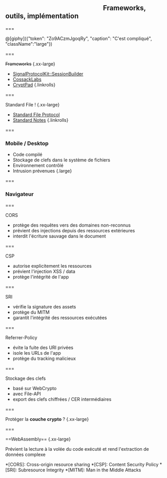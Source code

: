<!--{section^1:data-breadcrumb="Implémentation"}-->

<!--{.interleaf data-background-image="/img/unsplash/175638.jpg"}-->
<!-- Photo by Lacey Williams on Unsplash -->

## <svg class="icon"><use xlink:href="/img/icons.svg#dots-two-vertical"></svg>  Frameworks, outils, implémentation

===

@[giphy]({"token": "Zo9ACzmJgoqRy", "caption": "C'est compliqué", "className":"large"})

===

~~Frameworks~~
{.xx-large}

- [SignalProtocolKit::SessionBuilder](https://github.com/langboost/libsignal-protocol-pcl/blob/master/signal-protocol-pcl/SessionBuilder.cs)
- [CossackLabs](https://www.cossacklabs.com/)
- [CryptPad](https://github.com/xwiki-labs/cryptpad)
{.linkrolls}

===

Standard File !
{.xx-large}

- [Standard File Protocol](https://github.com/standardfile)
- [Standard Notes](https://standardnotes.org/)
{.linkrolls}

===

### Mobile / Desktop

- Code compilé
- Stockage de clefs dans le système de fichiers
- Environnement contrôlé
- Intrusion prévenues
{.large}

===
<!--{.punchline}-->

### Navigateur
<!--{h3:.large}-->

===
<!--{.large}-->

CORS

- protège des requêtes vers des domaines non-reconnus
- prévient des injections depuis des ressources extérieures
- interdit l'écriture sauvage dans le document

===
<!--{.large}-->

CSP

- autorise explicitement les ressources
- prévient l'injection XSS / data
- protège l'intégrité de l'app

===
<!--{.large}-->

SRI

- vérifie la signature des assets
- protège du MITM
- garantit l'intégrité des ressources exécutées

===
<!--{.large}-->

Referrer-Policy

- évite la fuite des URI privées
- isole les URLs de l'app
- protège du tracking malicieux

===
<!--{.large}-->

Stockage des clefs

- basé sur WebCrypto
- avec File-API
- export des clefs chiffrées / CER intermédiaires

===

Protéger la **couche crypto** ?
{.xx-large}

===
<!--{.left}-->

==WebAssembly== {.xx-large}

Prévient la lecture à la volée du code exécuté et rend l'extraction de données complexe


*[CORS]: Cross-origin resource sharing
*[CSP]: Content Security Policy
*[SRI]: Subresource Integrity
*[MITM]: Man in the Middle Attacks
